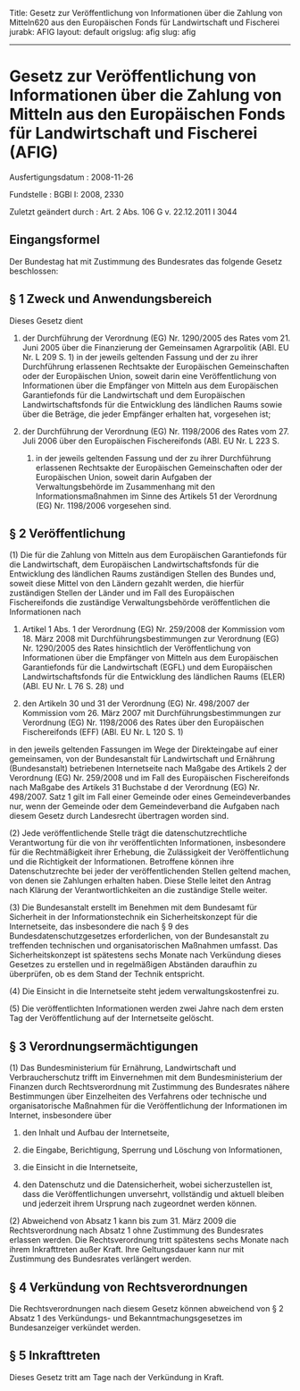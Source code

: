 Title: Gesetz zur Veröffentlichung von Informationen über die Zahlung von Mitteln620
  aus den Europäischen Fonds für Landwirtschaft und Fischerei
jurabk: AFIG
layout: default
origslug: afig
slug: afig

---

# Gesetz zur Veröffentlichung von Informationen über die Zahlung von Mitteln aus den Europäischen Fonds für Landwirtschaft und Fischerei (AFIG)

Ausfertigungsdatum
:   2008-11-26

Fundstelle
:   BGBl I: 2008, 2330

Zuletzt geändert durch
:   Art. 2 Abs. 106 G v. 22.12.2011 I 3044


## Eingangsformel

Der Bundestag hat mit Zustimmung des Bundesrates das folgende Gesetz
beschlossen:


## § 1 Zweck und Anwendungsbereich

Dieses Gesetz dient

1.  der Durchführung der Verordnung (EG) Nr. 1290/2005 des Rates vom 21.
    Juni 2005 über die Finanzierung der Gemeinsamen Agrarpolitik (ABl. EU
    Nr. L 209 S. 1) in der jeweils geltenden Fassung und der zu ihrer
    Durchführung erlassenen Rechtsakte der Europäischen Gemeinschaften
    oder der Europäischen Union, soweit darin eine Veröffentlichung von
    Informationen über die Empfänger von Mitteln aus dem Europäischen
    Garantiefonds für die Landwirtschaft und dem Europäischen
    Landwirtschaftsfonds für die Entwicklung des ländlichen Raums sowie
    über die Beträge, die jeder Empfänger erhalten hat, vorgesehen ist;


2.  der Durchführung der Verordnung (EG) Nr. 1198/2006 des Rates vom 27.
    Juli 2006 über den Europäischen Fischereifonds (ABl. EU Nr. L 223 S.
    1) in der jeweils geltenden Fassung und der zu ihrer Durchführung
    erlassenen Rechtsakte der Europäischen Gemeinschaften oder der
    Europäischen Union, soweit darin Aufgaben der Verwaltungsbehörde im
    Zusammenhang mit den Informationsmaßnahmen im Sinne des Artikels 51
    der Verordnung (EG) Nr. 1198/2006 vorgesehen sind.





## § 2 Veröffentlichung

(1) Die für die Zahlung von Mitteln aus dem Europäischen Garantiefonds
für die Landwirtschaft, dem Europäischen Landwirtschaftsfonds für die
Entwicklung des ländlichen Raums zuständigen Stellen des Bundes und,
soweit diese Mittel von den Ländern gezahlt werden, die hierfür
zuständigen Stellen der Länder und im Fall des Europäischen
Fischereifonds die zuständige Verwaltungsbehörde veröffentlichen die
Informationen nach

1.  Artikel 1 Abs. 1 der Verordnung (EG) Nr. 259/2008 der Kommission vom
    18\. März 2008 mit Durchführungsbestimmungen zur Verordnung (EG) Nr.
    1290/2005 des Rates hinsichtlich der Veröffentlichung von
    Informationen über die Empfänger von Mitteln aus dem Europäischen
    Garantiefonds für die Landwirtschaft (EGFL) und dem Europäischen
    Landwirtschaftsfonds für die Entwicklung des ländlichen Raums (ELER)
    (ABl. EU Nr. L 76 S. 28) und


2.  den Artikeln 30 und 31 der Verordnung (EG) Nr. 498/2007 der Kommission
    vom 26. März 2007 mit Durchführungsbestimmungen zur Verordnung (EG)
    Nr. 1198/2006 des Rates über den Europäischen Fischereifonds (EFF)
    (ABl. EU Nr. L 120 S. 1)



in den jeweils geltenden Fassungen im Wege der Direkteingabe auf einer
gemeinsamen, von der Bundesanstalt für Landwirtschaft und Ernährung
(Bundesanstalt) betriebenen Internetseite nach Maßgabe des Artikels 2
der Verordnung (EG) Nr. 259/2008 und im
Fall des              Europäischen Fischereifonds nach Maßgabe des
Artikels 31 Buchstabe d der Verordnung (EG) Nr. 498/2007. Satz 1 gilt
im Fall einer Gemeinde oder eines Gemeindeverbandes nur, wenn der
Gemeinde oder dem Gemeindeverband die Aufgaben nach diesem Gesetz
durch Landesrecht übertragen worden sind.

(2) Jede veröffentlichende Stelle trägt die datenschutzrechtliche
Verantwortung für die von ihr veröffentlichten Informationen,
insbesondere für die Rechtmäßigkeit ihrer Erhebung, die Zulässigkeit
der Veröffentlichung und die Richtigkeit der Informationen. Betroffene
können ihre Datenschutzrechte bei jeder der veröffentlichenden Stellen
geltend machen, von denen sie Zahlungen erhalten haben. Diese Stelle
leitet den Antrag nach Klärung der Verantwortlichkeiten an die
zuständige Stelle weiter.

(3) Die Bundesanstalt erstellt im Benehmen mit dem Bundesamt für
Sicherheit in der Informationstechnik ein Sicherheitskonzept für die
Internetseite, das insbesondere die nach § 9 des
Bundesdatenschutzgesetzes erforderlichen, von der Bundesanstalt zu
treffenden technischen und organisatorischen Maßnahmen umfasst. Das
Sicherheitskonzept ist spätestens sechs Monate nach Verkündung dieses
Gesetzes zu erstellen und in regelmäßigen Abständen daraufhin zu
überprüfen, ob es dem Stand der Technik entspricht.

(4) Die Einsicht in die Internetseite steht jedem
verwaltungskostenfrei zu.

(5) Die veröffentlichten Informationen werden zwei Jahre nach dem
ersten Tag der Veröffentlichung auf der Internetseite gelöscht.


## § 3 Verordnungsermächtigungen

(1) Das Bundesministerium für Ernährung, Landwirtschaft und
Verbraucherschutz trifft im Einvernehmen mit dem Bundesministerium der
Finanzen durch Rechtsverordnung mit Zustimmung des Bundesrates nähere
Bestimmungen über Einzelheiten des Verfahrens oder technische und
organisatorische Maßnahmen für die Veröffentlichung der Informationen
im Internet, insbesondere über

1.  den Inhalt und Aufbau der Internetseite,


2.  die Eingabe, Berichtigung, Sperrung und Löschung von Informationen,


3.  die Einsicht in die Internetseite,


4.  den Datenschutz und die Datensicherheit, wobei sicherzustellen ist,
    dass die Veröffentlichungen unversehrt, vollständig und aktuell
    bleiben und jederzeit ihrem Ursprung nach zugeordnet werden können.




(2) Abweichend von Absatz 1 kann bis zum 31. März 2009 die
Rechtsverordnung nach Absatz 1 ohne Zustimmung des Bundesrates
erlassen werden. Die Rechtsverordnung tritt spätestens sechs Monate
nach ihrem Inkrafttreten außer Kraft. Ihre Geltungsdauer kann nur mit
Zustimmung des Bundesrates verlängert werden.


## § 4 Verkündung von Rechtsverordnungen

Die Rechtsverordnungen nach diesem Gesetz können abweichend von § 2
Absatz 1 des Verkündungs- und Bekanntmachungsgesetzes im
Bundesanzeiger verkündet werden.


## § 5 Inkrafttreten

Dieses Gesetz tritt am Tage nach der Verkündung in Kraft.

